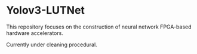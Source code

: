# Yolov3-LUTNet
This repository focuses on the construction of neural network FPGA-based hardware accelerators.

Currently under cleaning procedural.

